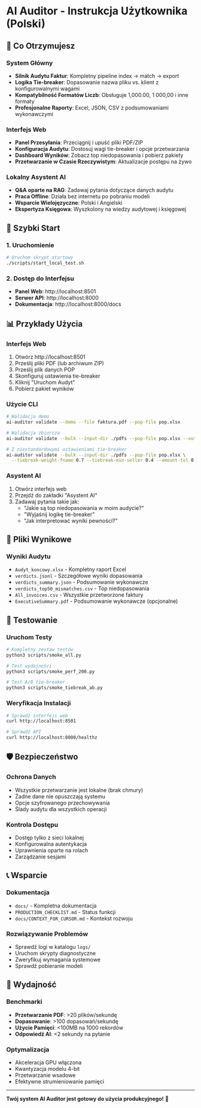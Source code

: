 
# AI Auditor - Instrukcja Użytkownika (Polski)

## 🎯 Co Otrzymujesz

### System Główny
- **Silnik Audytu Faktur**: Kompletny pipeline index → match → export
- **Logika Tie-breaker**: Dopasowanie nazwa pliku vs. klient z konfigurowalnymi wagami
- **Kompatybilność Formatów Liczb**: Obsługuje 1,000.00, 1 000,00 i inne formaty
- **Profesjonalne Raporty**: Excel, JSON, CSV z podsumowaniami wykonawczymi

### Interfejs Web
- **Panel Przesyłania**: Przeciągnij i upuść pliki PDF/ZIP
- **Konfiguracja Audytu**: Dostosuj wagi tie-breaker i opcje przetwarzania
- **Dashboard Wyników**: Zobacz top niedopasowania i pobierz pakiety
- **Przetwarzanie w Czasie Rzeczywistym**: Aktualizacje postępu na żywo

### Lokalny Asystent AI
- **Q&A oparte na RAG**: Zadawaj pytania dotyczące danych audytu
- **Praca Offline**: Działa bez internetu po pobraniu modeli
- **Wsparcie Wielojęzyczne**: Polski i Angielski
- **Ekspertyza Księgowa**: Wyszkolony na wiedzy audytowej i księgowej

## 🚀 Szybki Start

### 1. Uruchomienie
```bash
# Uruchom skrypt startowy
./scripts/start_local_test.sh
```

### 2. Dostęp do Interfejsu
- **Panel Web**: http://localhost:8501
- **Serwer API**: http://localhost:8000
- **Dokumentacja**: http://localhost:8000/docs

## 📊 Przykłady Użycia

### Interfejs Web
1. Otwórz http://localhost:8501
2. Prześlij pliki PDF (lub archiwum ZIP)
3. Prześlij plik danych POP
4. Skonfiguruj ustawienia tie-breaker
5. Kliknij "Uruchom Audyt"
6. Pobierz pakiet wyników

### Użycie CLI
```bash
# Walidacja demo
ai-auditor validate --demo --file faktura.pdf --pop-file pop.xlsx

# Walidacja zbiorcza
ai-auditor validate --bulk --input-dir ./pdfs --pop-file pop.xlsx --output-dir ./results

# Z niestandardowymi ustawieniami tie-breaker
ai-auditor validate --bulk --input-dir ./pdfs --pop-file pop.xlsx \
  --tiebreak-weight-fname 0.7 --tiebreak-min-seller 0.4 --amount-tol 0.01
```

### Asystent AI
1. Otwórz interfejs web
2. Przejdź do zakładki "Asystent AI"
3. Zadawaj pytania takie jak:
   - "Jakie są top niedopasowania w moim audycie?"
   - "Wyjaśnij logikę tie-breaker"
   - "Jak interpretować wyniki pewności?"

## 📁 Pliki Wynikowe

### Wyniki Audytu
- `Audyt_koncowy.xlsx` - Kompletny raport Excel
- `verdicts.jsonl` - Szczegółowe wyniki dopasowania
- `verdicts_summary.json` - Podsumowanie wykonawcze
- `verdicts_top50_mismatches.csv` - Top niedopasowania
- `All_invoices.csv` - Wszystkie przetworzone faktury
- `ExecutiveSummary.pdf` - Podsumowanie wykonawcze (opcjonalne)

## 🧪 Testowanie

### Uruchom Testy
```bash
# Kompletny zestaw testów
python3 scripts/smoke_all.py

# Test wydajności
python3 scripts/smoke_perf_200.py

# Test A/B tie-breaker
python3 scripts/smoke_tiebreak_ab.py
```

### Weryfikacja Instalacji
```bash
# Sprawdź interfejs web
curl http://localhost:8501

# Sprawdź API
curl http://localhost:8000/healthz
```

## 🛡️ Bezpieczeństwo

### Ochrona Danych
- Wszystkie przetwarzanie jest lokalne (brak chmury)
- Żadne dane nie opuszczają systemu
- Opcje szyfrowanego przechowywania
- Ślady audytu dla wszystkich operacji

### Kontrola Dostępu
- Dostęp tylko z sieci lokalnej
- Konfigurowalna autentykacja
- Uprawnienia oparte na rolach
- Zarządzanie sesjami

## 📞 Wsparcie

### Dokumentacja
- `docs/` - Kompletna dokumentacja
- `PRODUCTION_CHECKLIST.md` - Status funkcji
- `docs/CONTEXT_FOR_CURSOR.md` - Kontekst rozwoju

### Rozwiązywanie Problemów
- Sprawdź logi w katalogu `logs/`
- Uruchom skrypty diagnostyczne
- Zweryfikuj wymagania systemowe
- Sprawdź pobieranie modeli

## 🎯 Wydajność

### Benchmarki
- **Przetwarzanie PDF**: >20 plików/sekundę
- **Dopasowanie**: >100 dopasowań/sekundę
- **Użycie Pamięci**: <100MB na 1000 rekordów
- **Odpowiedź AI**: <2 sekundy na pytanie

### Optymalizacja
- Akceleracja GPU włączona
- Kwantyzacja modelu 4-bit
- Przetwarzanie wsadowe
- Efektywne strumieniowanie pamięci

---

**Twój system AI Auditor jest gotowy do użycia produkcyjnego!** 🚀
